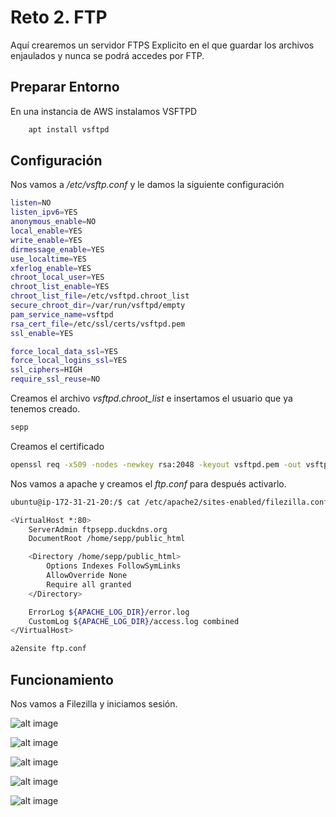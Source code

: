 # Reto 2. FTP

Aquí crearemos un servidor FTPS Explicito en el que guardar los archivos enjaulados y nunca se podrá accedes por FTP.

## Preparar Entorno

En una instancia de AWS instalamos VSFTPD

```bash
    apt install vsftpd
```

## Configuración

Nos vamos a */etc/vsftp.conf* y le damos la siguiente configuración

```bash                               
listen=NO
listen_ipv6=YES
anonymous_enable=NO
local_enable=YES
write_enable=YES
dirmessage_enable=YES
use_localtime=YES
xferlog_enable=YES
chroot_local_user=YES
chroot_list_enable=YES
chroot_list_file=/etc/vsftpd.chroot_list
secure_chroot_dir=/var/run/vsftpd/empty
pam_service_name=vsftpd
rsa_cert_file=/etc/ssl/certs/vsftpd.pem
ssl_enable=YES

force_local_data_ssl=YES
force_local_logins_ssl=YES
ssl_ciphers=HIGH
require_ssl_reuse=NO
```

Creamos el archivo *vsftpd.chroot_list* e insertamos el usuario que ya tenemos creado.

```bash
sepp
```

Creamos el certificado

```bash
openssl req -x509 -nodes -newkey rsa:2048 -keyout vsftpd.pem -out vsftpd.pem -days 3650
```

Nos vamos a apache y creamos el *ftp.conf* para después activarlo.

```bash
ubuntu@ip-172-31-21-20:/$ cat /etc/apache2/sites-enabled/filezilla.conf

<VirtualHost *:80>
    ServerAdmin ftpsepp.duckdns.org
    DocumentRoot /home/sepp/public_html

    <Directory /home/sepp/public_html>
        Options Indexes FollowSymLinks
        AllowOverride None
        Require all granted
    </Directory>

    ErrorLog ${APACHE_LOG_DIR}/error.log
    CustomLog ${APACHE_LOG_DIR}/access.log combined
</VirtualHost>
```

```bash
a2ensite ftp.conf
```

## Funcionamiento

Nos vamos a Filezilla y iniciamos sesión.

![alt image](Capturas/3.png)

![alt image](Capturas/4.png)

![alt image](Capturas/5.png)

![alt image](Capturas/6.png)

![alt image](Capturas/7.png)